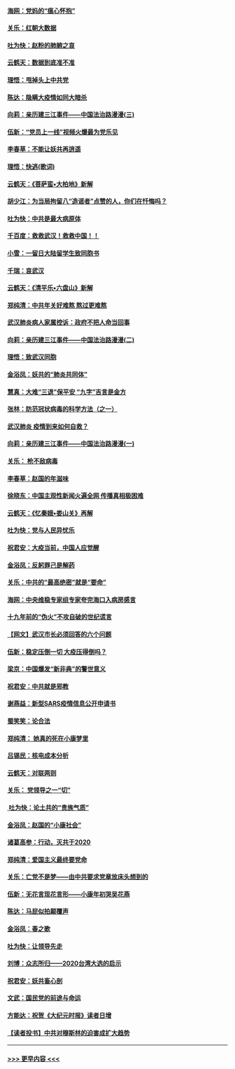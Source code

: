 #### [海网：党妈的“瘟心怀抱”](../pages/nsc993/n11840740.md?t=02031755) 
#### [关乐：红朝大数据](../pages/nsc993/n11840675.md?t=02031755) 
#### [吐为快：赵粉的肺腑之哀](../pages/nsc993/n11840618.md?t=02031755) 
#### [云鹤天：数据到底准不准](../pages/nsc993/n11840325.md?t=02031755) 
#### [理悟：甩掉头上中共党](../pages/nsc993/n11838826.md?t=02031755) 
#### [陈达：隐瞒大疫情如同大暗杀](../pages/nsc993/n11838771.md?t=02031755) 
#### [向莉：亲历建三江事件——中国法治路漫漫(三)](../pages/nsc993/n11831825.md?t=02031755) 
#### [伍新：“党员上一线”视频火爆最为党乐见](../pages/nsc993/n11838200.md?t=02031755) 
#### [李春草：不能让妖共再逍遥](../pages/nsc993/n11838102.md?t=02031755) 
#### [理悟：快逃(歌词)](../pages/nsc993/n11838083.md?t=02031755) 
#### [云鹤天：《菩萨蛮▪大柏地》新解](../pages/nsc993/n11838059.md?t=02031755) 
#### [胡少江：为当局拘留八“造谣者”点赞的人，你们在忏悔吗？](../pages/nsc993/n11836801.md?t=02031755) 
#### [吐为快：中共是最大病原体](../pages/nsc993/n11836748.md?t=02031755) 
#### [千百度：救救武汉！救救中国！！](../pages/nsc993/n11836145.md?t=02031755) 
#### [小雪：一留日大陆留学生致同胞书](../pages/nsc993/n11834624.md?t=02031755) 
#### [千瑞：哀武汉](../pages/nsc993/n11833647.md?t=02031755) 
#### [云鹤天：《清平乐▪六盘山》新解](../pages/nsc993/n11833611.md?t=02031755) 
#### [郑纯清：中共年关好难熬 熬过更难熬](../pages/nsc993/n11833489.md?t=02031755) 
#### [武汉肺炎病人家属控诉：政府不把人命当回事](../pages/nsc993/n11833205.md?t=02031755) 
#### [向莉：亲历建三江事件——中国法治路漫漫(二)](../pages/nsc993/n11829102.md?t=02031755) 
#### [理悟：致武汉同胞](../pages/nsc993/n11831522.md?t=02031755) 
#### [金浴凤：妖共的“肺炎共同体”](../pages/nsc993/n11829448.md?t=02031755) 
#### [慧真：大难“三退”保平安 “九字”吉言是金方](../pages/nsc993/n11829501.md?t=02031755) 
#### [张林：防范冠状病毒的科学方法（之一）](../pages/nsc993/n11828618.md?t=02031755) 
#### [武汉肺炎 疫情到来如何自救？](../pages/nsc993/n11827632.md?t=02031755) 
#### [向莉：亲历建三江事件——中国法治路漫漫(一)](../pages/nsc993/n11827190.md?t=02031755) 
#### [关乐： 枪不敌病毒](../pages/nsc993/n11826746.md?t=02031755) 
#### [李春草：赵国的年滋味](../pages/nsc993/n11826321.md?t=02031755) 
#### [徐晓东：中国主观性新闻火遍全网 传播真相极困难](../pages/nsc993/n11826508.md?t=02031755) 
#### [云鹤天：《忆秦娥▪娄山关》再解](../pages/nsc993/n11824682.md?t=02031755) 
#### [吐为快：党与人民异忧乐](../pages/nsc993/n11824660.md?t=02031755) 
#### [祝君安：大疫当前，中国人应觉醒](../pages/nsc993/n11821946.md?t=02031755) 
#### [金浴凤：反躬罪己是解药](../pages/nsc993/n11820280.md?t=02031755) 
#### [关乐：中共的“最高绝密”就是“要命”](../pages/nsc993/n11816946.md?t=02031755) 
#### [海网：中央维稳专家组专家夸完海口入病房感言](../pages/nsc993/n11815138.md?t=02031755) 
#### [十九年前的“伪火”不攻自破的世纪谎言](../pages/nsc993/n11813238.md?t=02031755) 
#### [【网文】武汉市长必须回答的六个问题](../pages/nsc993/n11813848.md?t=02031755) 
#### [伍新：稳定压倒一切 大疫压得倒吗？](../pages/nsc993/n11812634.md?t=02031755) 
#### [梁京：中国爆发“新非典”的警世意义](../pages/nsc993/n11812554.md?t=02031755) 
#### [祝君安：中共就是邪教](../pages/nsc993/n11812431.md?t=02031755) 
#### [谢燕益：新型SARS疫情信息公开申请书](../pages/nsc993/n11808840.md?t=02031755) 
#### [蜀笑笑：论合法](../pages/nsc993/n11808064.md?t=02031755) 
#### [郑纯清： 她真的死在小康梦里](../pages/nsc993/n11806623.md?t=02031755) 
#### [吕锡民：核电成本分析](../pages/nsc993/n11806284.md?t=02031755) 
#### [云鹤天：对联两则](../pages/nsc993/n11805957.md?t=02031755) 
#### [关乐： 党领导之一“切”](../pages/nsc993/n11804505.md?t=02031755) 
#### [ 吐为快：论土共的“贵族气质”](../pages/nsc993/n11804490.md?t=02031755) 
#### [金浴凤：赵国的“小康社会”](../pages/nsc993/n11804452.md?t=02031755) 
#### [诸葛高参：行动，灭共于2020](../pages/nsc993/n11804120.md?t=02031755) 
#### [郑纯清：爱国主义最终要党命](../pages/nsc993/n11802197.md?t=02031755) 
#### [关乐：亡党不是梦——由中共要求党章放床头想到的](../pages/nsc993/n11802156.md?t=02031755) 
#### [伍新：无花言现花言形——小康年初哭吴花燕](../pages/nsc993/n11800044.md?t=02031755) 
#### [陈达：马屁似拍颠覆声](../pages/nsc993/n11800010.md?t=02031755) 
#### [金浴凤：春之歌](../pages/nsc993/n11797687.md?t=02031755) 
#### [吐为快：让领导先走](../pages/nsc993/n11797512.md?t=02031755) 
#### [刘博：众志所归——2020台湾大选的启示](../pages/nsc993/n11796878.md?t=02031755) 
#### [祝君安：妖共畜心剖](../pages/nsc993/n11794273.md?t=02031755) 
#### [文武：国民党的前途与命运](../pages/nsc993/n11794198.md?t=02031755) 
#### [方能达：祝贺《大纪元时报》读者日增](../pages/nsc993/n11793807.md?t=02031755) 
#### [【读者投书】中共对穆斯林的迫害成扩大趋势](../pages/nsc993/n11791371.md?t=02031755) 

----
#### [ >>> 更早内容 <<< ](../indexes/nsc993-earlier.md)
